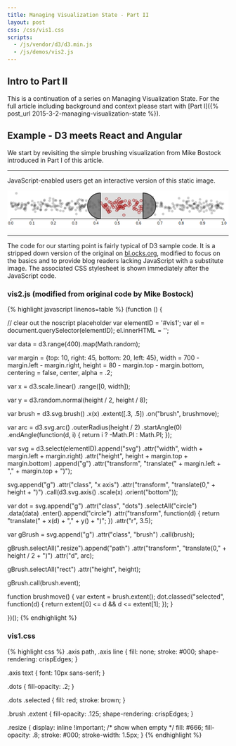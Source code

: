 ```yaml
---
title: Managing Visualization State - Part II
layout: post
css: /css/vis1.css
scripts:
  - /js/vendor/d3/d3.min.js
  - /js/demos/vis2.js
---
```


## Intro to Part II

This is a continuation of a series on Managing Visualization State. For the full article including background and context please start with [Part I]({% post_url 2015-3-2-managing-visualization-state %}).

## Example - D3 meets React and Angular

We start by revisiting the simple brushing visualization from Mike Bostock introduced in Part I of this article.

<div id="vis1">
  <noscript>
    <hr>
    <p>JavaScript-enabled users get an interactive version of this static image.</p>
    <img src="/img/vis1.png" alt="D3 Brush Example">
    <hr>
  </noscript>
</div>

The code for our starting point is fairly typical of D3 sample code. It is a stripped down version of the original on <a href="http://bl.ocks.org/mbostock/6498000" target="_">bl.ocks.org</a>, modified to focus on the basics and to provide blog readers lacking JavaScript with a substitute image. The associated CSS stylesheet is shown immediately after the JavaScript code.

### vis2.js (modified from original code by Mike Bostock)

{% highlight javascript linenos=table %}
(function () {

  // clear out the noscript placeholder
  var elementID = '#vis1';
  var el = document.querySelector(elementID);
  el.innerHTML = '';

  var data = d3.range(400).map(Math.random);

  var margin = {top: 10, right: 45, bottom: 20, left: 45},
      width = 700 - margin.left - margin.right,
      height = 80 - margin.top - margin.bottom,
      centering = false,
      center,
      alpha = .2;

  var x = d3.scale.linear()
      .range([0, width]);

  var y = d3.random.normal(height / 2, height / 8);

  var brush = d3.svg.brush()
      .x(x)
      .extent([.3, .5])
      .on("brush", brushmove);

  var arc = d3.svg.arc()
      .outerRadius(height / 2)
      .startAngle(0)
      .endAngle(function(d, i) { return i ? -Math.PI : Math.PI; });

  var svg = d3.select(elementID).append("svg")
      .attr("width", width + margin.left + margin.right)
      .attr("height", height + margin.top + margin.bottom)
    .append("g")
      .attr("transform", "translate(" + margin.left + "," + margin.top + ")");

  svg.append("g")
      .attr("class", "x axis")
      .attr("transform", "translate(0," + height + ")")
      .call(d3.svg.axis()
        .scale(x)
        .orient("bottom"));

  var dot = svg.append("g")
      .attr("class", "dots")
    .selectAll("circle")
      .data(data)
    .enter().append("circle")
      .attr("transform", function(d) { return "translate(" + x(d) + "," + y() + ")"; })
      .attr("r", 3.5);

  var gBrush = svg.append("g")
      .attr("class", "brush")
      .call(brush);

  gBrush.selectAll(".resize").append("path")
      .attr("transform", "translate(0," +  height / 2 + ")")
      .attr("d", arc);

  gBrush.selectAll("rect")
      .attr("height", height);

  gBrush.call(brush.event);

  function brushmove() {
    var extent = brush.extent();
    dot.classed("selected", function(d) { return extent[0] <= d && d <= extent[1]; });
  }

})();
{% endhighlight %}

### vis1.css

{% highlight css %}
.axis path,
.axis line {
  fill: none;
  stroke: #000;
  shape-rendering: crispEdges;
}

.axis text { font: 10px sans-serif; }

.dots { fill-opacity: .2; }

.dots .selected {
  fill: red;
  stroke: brown;
}

.brush .extent {
  fill-opacity: .125;
  shape-rendering: crispEdges;
}

.resize {
  display: inline !important; /* show when empty */
  fill: #666;
  fill-opacity: .8;
  stroke: #000;
  stroke-width: 1.5px;
}
{% endhighlight %}
